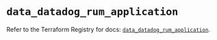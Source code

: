 # `data_datadog_rum_application`

Refer to the Terraform Registry for docs: [`data_datadog_rum_application`](https://registry.terraform.io/providers/datadog/datadog/3.78.0/docs/data-sources/rum_application).
